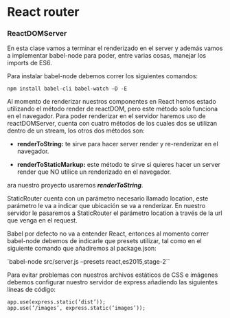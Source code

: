 # React router

### ReactDOMServer

En esta clase vamos a terminar el renderizado en el server y además vamos a implementar babel-node para poder, entre varias cosas, manejar los imports de ES6.

Para instalar babel-node debemos correr los siguientes comandos:

`npm install babel-cli babel-watch –D -E`

Al momento de renderizar nuestros componentes en React hemos estado utilizando el método render de reactDOM, pero este método solo funciona en el navegador. Para poder renderizar en el servidor haremos uso de reactDOMServer, cuenta con cuatro métodos de los cuales dos se utilizan dentro de un stream, los otros dos métodos son:

- **renderToString:** te sirve para hacer server render y re-renderizar en el navegador.

- **renderToStaticMarkup:** este método te sirve si quieres hacer un server render que NO utilice un renderizado en el navegador.

ara nuestro proyecto usaremos ***renderToString***.

StaticRouter cuenta con un parámetro necesario llamado location, este parámetro le va a indicar que ubicación se va a renderizar. En nuestro servidor le pasaremos a StaticRouter el parámetro location a través de la url que venga en el request.

Babel por defecto no va a entender React, entonces al momento correr babel-node debemos de indicarle que presets utilizar, tal como en el siguiente comando que añadiremos al package.json:

`babel-node src/server.js –presets react,es2015,stage-2``

Para evitar problemas con nuestros archivos estáticos de CSS e imágenes debemos configurar nuestro servidor de express añadiendo las siguientes líneas de código:

```
app.use(express.static(‘dist’));
app.use(‘/images’, express.static(‘images’));
```
